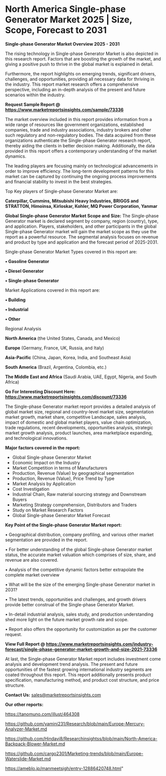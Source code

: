 # North America Single-phase Generator Market 2025 | Size, Scope, Forecast to 2031

<Strong> Single-phase Generator Market Overview 2025 - 2031</strong>

The rising technology in Single-phase Generator Market is also depicted in this research report. Factors that are boosting the growth of the market, and giving a positive push to thrive in the global market is explained in detail.

Furthermore, the report highlights on emerging trends, significant drivers, challenges, and opportunities, providing all necessary data for thriving in the industry. This report market research offers a comprehensive perspective, including an in-depth analysis of the present and future scenarios within the industry.

<strong>Request Sample Report @ <a href=https://www.marketreportsinsights.com/sample/73336>https://www.marketreportsinsights.com/sample/73336</a></strong>

The market overview included in this report provides information from a wide range of resources like government organizations, established companies, trade and industry associations, industry brokers and other such regulatory and non-regulatory bodies. The data acquired from these organizations authenticate the Single-phase Generator research report, thereby aiding the clients in better decision making. Additionally, the data provided in this report offers a contemporary understanding of the market dynamics.

The leading players are focusing mainly on technological advancements in order to improve efficiency. The long-term development patterns for this market can be captured by continuing the ongoing process improvements and financial stability to invest in the best strategies.

Top Key players of Single-phase Generator Market are:

<strong>Caterpillar, Cummins, Mitsubishi Heavy Industries, BRIGGS and STRATTON, Himoinsa, Kirloskar, Kohler, MQ Power Corporation, Yanmar</strong>

<strong><b>Global Single-phase Generator Market Scope and Size:</b></strong>
The Single-phase Generator market is declared segment by company, region (country), type, and application. Players, stakeholders, and other participants in the global Single-phase Generator market will gain the market scope as they use the report as a powerful resource. The segmental analysis focuses on revenue and product by type and application and the forecast period of 2025-2031.

Single-phase Generator Market Types covered in this report are:

<strong>• Gasoline Generator

• Diesel Generator

• Single-phase Generator</strong>

Market Applications covered in this report are:

<strong>• Building

• Industrial

• Other</strong> 

Regional Analysis

<strong>North America</strong> (the United States, Canada, and Mexico)

<strong>Europe</strong> (Germany, France, UK, Russia, and Italy)

<strong>Asia-Pacific</strong> (China, Japan, Korea, India, and Southeast Asia)

<strong>South America</strong> (Brazil, Argentina, Colombia, etc.)

<strong>The Middle East and Africa</strong> (Saudi Arabia, UAE, Egypt, Nigeria, and South Africa)

<strong>Go For Interesting Discount Here: <a href=https://www.marketreportsinsights.com/discount/73336>https://www.marketreportsinsights.com/discount/73336</a></strong>

The Single-phase Generator market report provides a detailed analysis of global market size, regional and country-level market size, segmentation market growth, market share, competitive Landscape, sales analysis, impact of domestic and global market players, value chain optimization, trade regulations, recent developments, opportunities analysis, strategic market growth analysis, product launches, area marketplace expanding, and technological innovations.

<strong><b>Major factors covered in the report:</b></strong>
<ul>
  <li>Global Single-phase Generator Market </li>
  <li>Economic Impact on the Industry</li>
  <li>Market Competition in terms of Manufacturers</li>
  <li>Production, Revenue (Value) by geographical segmentation</li>
  <li>Production, Revenue (Value), Price Trend by Type</li>
  <li>Market Analysis by Application</li>
  <li>Cost Investigation</li>
  <li>Industrial Chain, Raw material sourcing strategy and Downstream Buyers</li>
  <li>Marketing Strategy comprehension, Distributors and Traders</li>
  <li>Study on Market Research Factors</li>
  <li>Global Single-phase Generator Market Forecast</li>
</ul>

<strong><b>Key Point of the Single-phase Generator Market report:</b></strong>

• Geographical distribution, company profiling, and various other market segmentation are provided in the report.

• For better understanding of the global Single-phase Generator market status, the accurate market valuation which comprises of size, share, and revenue are also covered.

• Analysis of the competitive dynamic factors better extrapolate the complete market overview

• What will be the size of the emerging Single-phase Generator market in 2031?

• The latest trends, opportunities and challenges, and growth drivers provide better construal of the Single-phase Generator Market.

• In-detail industrial analysis, sales study, and production understanding shed more light on the future market growth rate and scope.

• Report also offers the opportunity for customization as per the customer request.

<strong><b>View Full Report @ <a href=https://www.marketreportsinsights.com/industry-forecast/single-phase-generator-market-growth-and-size-2021-73336>https://www.marketreportsinsights.com/industry-forecast/single-phase-generator-market-growth-and-size-2021-73336</a></b></strong>


At last, the Single-phase Generator Market report includes investment come analysis and development trend analysis. The present and future opportunities of the fastest growing international industry segments are coated throughout this report. This report additionally presents product specification, manufacturing method, and product cost structure, and price structure.

<strong>Contact Us:</strong>
sales@marketreportsinsights.com

<strong>Our other reports:</strong>

<a href=https://tanomuno.com/illust/464308>https://tanomuno.com/illust/464308</a>

<a href=https://github.com/yamini231/Research/blob/main/Europe-Mercury-Analyzer-Market.md>https://github.com/yamini231/Research/blob/main/Europe-Mercury-Analyzer-Market.md</a>

<a href=https://github.com/Hindavi8/Researchinsightss/blob/main/North-America-Backpack-Blower-Market.md>https://github.com/Hindavi8/Researchinsightss/blob/main/North-America-Backpack-Blower-Market.md</a>

<a href=https://github.com/cargo2301/Marketing-trends/blob/main/Europe-Waterslide-Market.md>https://github.com/cargo2301/Marketing-trends/blob/main/Europe-Waterslide-Market.md</a>

<a href=https://ameblo.jp/manmeetsigh/entry-12886420748.html>https://ameblo.jp/manmeetsigh/entry-12886420748.html</a>"
